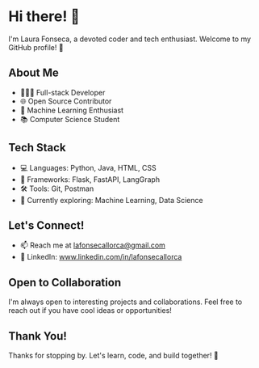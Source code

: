 # Hi there! 🤗

I'm Laura Fonseca, a devoted coder and tech enthusiast. Welcome to my GitHub profile! 🚀

## About Me

- 👩🏻‍💻 Full-stack Developer
- 🌐 Open Source Contributor
- 🤖 Machine Learning Enthusiast
- 📚 Computer Science Student

## Tech Stack

- 💻 Languages: Python, Java, HTML, CSS
- 🚀 Frameworks: Flask, FastAPI, LangGraph
- 🛠 Tools: Git, Postman
- 🧠 Currently exploring: Machine Learning, Data Science
  
## Let's Connect!

- 📫 Reach me at lafonsecallorca@gmail.com
- 💼 LinkedIn: www.linkedin.com/in/lafonsecallorca

## Open to Collaboration

I'm always open to interesting projects and collaborations. Feel free to reach out if you have cool ideas or opportunities!

## Thank You!

Thanks for stopping by. Let's learn, code, and build together! 🚀
